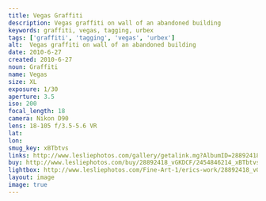 ```yaml
---
title: Vegas Graffiti
description: Vegas graffiti on wall of an abandoned building
keywords: graffiti, vegas, tagging, urbex
tags: ['graffiti', 'tagging', 'vegas', 'urbex']
alt:  Vegas graffiti on wall of an abandoned building
date: 2010-6-27
created: 2010-6-27
noun: Graffiti
name: Vegas
size: XL
exposure: 1/30
aperture: 3.5
iso: 200
focal_length: 18
camera: Nikon D90
lens: 18-105 f/3.5-5.6 VR
lat: 
lon: 
smug_key: xBTbtvs
links: http://www.lesliephotos.com/gallery/getalink.mg?AlbumID=28892418&AlbumKey=vGKDCF&ImageID=2454846214&ImageKey=xBTbtvs&how=forum&Page=1
buy: http://www.lesliephotos.com/buy/28892418_vGKDCF/2454846214_xBTbtvs/
lightbox: http://www.lesliephotos.com/Fine-Art-1/erics-work/28892418_vGKDCF#!i=2454846214&k=xBTbtvs&lb=1&s=A
layout: image
image: true
---
```

